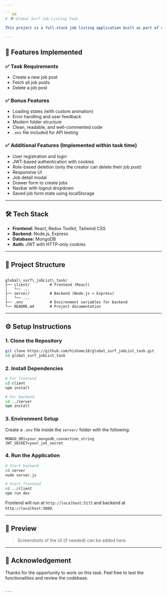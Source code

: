 ```yaml
---

```md
# 🌍 Global Surf Job Listing Task

This project is a full-stack job listing application built as part of a technical task. It includes job creation, fetching, deletion, and user authentication functionalities. The application is split into two parts: a **React frontend** and a **Node.js Express backend**.

---
```


## 🚀 Features Implemented

### ✅ Task Requirements
- Create a new job post  
- Fetch all job posts  
- Delete a job post  

### ✅ Bonus Features
- Loading states (with custom animation)
- Error handling and user feedback
- Modern folder structure
- Clean, readable, and well-commented code
- `.env` file included for API testing

### ✅ Additional Features (Implemented within task time)
- User registration and login
- JWT-based authentication with cookies
- Role-based deletion (only the creator can delete their job post)
- Responsive UI
- Job detail modal
- Drawer form to create jobs
- Navbar with logout dropdown
- Saved job form state using localStorage

---

## 🛠 Tech Stack

- **Frontend:** React, Redux Toolkit, Tailwind CSS  
- **Backend:** Node.js, Express  
- **Database:** MongoDB  
- **Auth:** JWT with HTTP-only cookies

---

## 📂 Project Structure

```

global\_surf\_jobList\_task/
├── client/         # Frontend (React)
│   └── ...
├── server/         # Backend (Node.js + Express)
│   └── ...
├── .env            # Environment variables for backend
└── README.md       # Project documentation

````

---

## ⚙️ Setup Instructions

### 1. Clone the Repository

```bash
git clone https://github.com/hishamc18/global_surf_jobList_task.git
cd global_surf_jobList_task
````

### 2. Install Dependencies

```bash
# For frontend
cd client
npm install

# For backend
cd ../server
npm install
```

### 3. Environment Setup

Create a `.env` file inside the `server/` folder with the following:

```
MONGO_URI=your_mongodb_connection_string
JWT_SECRET=your_jwt_secret
```

### 4. Run the Application

```bash
# Start backend
cd server
node server.js

# Start frontend
cd ../client
npm run dev
```

Frontend will run at `http://localhost:5173` and backend at `http://localhost:5000`.

---

## 📸 Preview

> Screenshots of the UI (if needed) can be added here

---

## 🙏 Acknowledgement

Thanks for the opportunity to work on this task. Feel free to test the functionalities and review the codebase.

```

---
